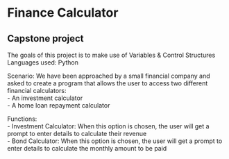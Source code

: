 # Finance Calculator

## Capstone project

The goals of this project is to make use of Variables & Control Structures
<br>Languages used: Python <p>
Scenario: We have been approached by a small financial company and asked to create a program that allows the user to access
          two different financial calculators:<br>
            - An investment calculator<br>
            - A home loan repayment calculator
<p>
Functions:<br>
- Investment Calculator: When this option is chosen, the user will get a prompt to enter details to calculate their revenue<br>
- Bond Calculator: When this option is chosen, the user will get a prompt to enter details to calculate the monthly amount to be paid
